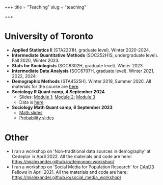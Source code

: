 +++
title = "Teaching"
slug = "teaching"

+++


# University of Toronto
- **Applied Statistics II** (STA2201H, graduate level). Winter 2020-2024. 
- **Intermediate Quantitative Methods** (SOC252H1S, undergraduate level). Fall 2020, Winter 2023. 
- **Stats for Sociologists** (SOC6302H, graduate level). Winter 2023.
- **Intermediate Data Analysis** (SOC6707H, graduate level). Winter 2021, 2022, 2024. 
- **Demographic Methods** (STA4525H). Winter 2019, Summer 2020. All materials for the course are [here](https://github.com/MJAlexander/demographic-methods).
- **Sociology R Quant camp, 4 September 2024** 
    + Slides: [Module 1](/pdf/1_intro.pdf); [Module 2](/pdf/2_tidy.pdf); [Module 3](/pdf/3_ggplot.pdf)
    + Data is [here](https://github.com/MJAlexander/states-mortality/blob/master/shelter.csv)
- **Sociology Math Quant camp, 6 September 2023**
    + [Math slides](/pdf/math.pdf)
    + [Probability slides](/pdf/prob.pdf)

# Other

- I ran a workshop on 'Non-traditional data sources in demography' at Cedeplar in April 2022. All the materials and code are here: https://mjalexander.github.io/demopop-workshop/
- I ran a workshop on 'Social Media for Population Research' for [CAnD3](https://www.mcgill.ca/cand3/) Fellows in April 2021. All the materials and code are here: https://mjalexander.github.io/social_media_workshop/